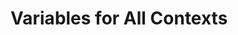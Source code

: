 <!--
SPDX-FileCopyrightText: 2025-present Stuart Ellis <stuart@stuartellis.name>

SPDX-License-Identifier: MIT
-->

# Variables for All Contexts
